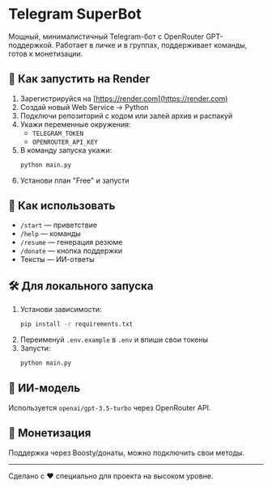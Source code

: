 # Telegram SuperBot

Мощный, минималистичный Telegram-бот с OpenRouter GPT-поддержкой. Работает в личке и в группах, поддерживает команды, готов к монетизации.

## 🚀 Как запустить на Render

1. Зарегистрируйся на [https://render.com](https://render.com)
2. Создай новый Web Service → Python
3. Подключи репозиторий с кодом или залей архив и распакуй
4. Укажи переменные окружения:
   - `TELEGRAM_TOKEN`
   - `OPENROUTER_API_KEY`
5. В команду запуска укажи:
   ```bash
   python main.py
   ```
6. Установи план "Free" и запусти

## 📌 Как использовать

- `/start` — приветствие
- `/help` — команды
- `/resume` — генерация резюме
- `/donate` — кнопка поддержки
- Тексты — ИИ-ответы

## 🛠 Для локального запуска

1. Установи зависимости:
   ```bash
   pip install -r requirements.txt
   ```
2. Переименуй `.env.example` в `.env` и впиши свои токены
3. Запусти:
   ```bash
   python main.py
   ```

## 🧠 ИИ-модель
Используется `openai/gpt-3.5-turbo` через OpenRouter API.

## 🔐 Монетизация
Поддержка через Boosty/донаты, можно подключить свои методы.

---

Сделано с ❤️ специально для проекта на высоком уровне.

